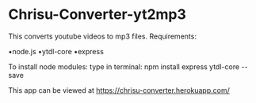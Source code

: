 # Chrisu-Converter-yt2mp3
This converts youtube videos to mp3 files.
Requirements:

•node.js
•ytdl-core
•express

To install node modules:
type in terminal: npm install express ytdl-core --save

This app can be viewed at https://chrisu-converter.herokuapp.com/
